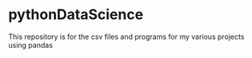 # pythonDataScience
This repository is for the csv files and programs for my various projects using pandas
